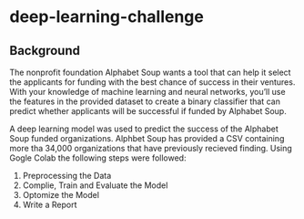 # deep-learning-challenge

## **Background**
The nonprofit foundation Alphabet Soup wants a tool that can help it select the applicants for funding with the best chance of success in their ventures. 
With your knowledge of machine learning and neural networks, you’ll use the features in the provided dataset to create a binary classifier that can 
predict whether applicants will be successful if funded by Alphabet Soup.

A deep learning model was used to predict the success of the Alphabet Soup funded organizations. Alphbet Soup has provided a CSV containing more tha 34,000 organizations that have previously recieved finding. Using Gogle Colab the following steps were followed:

1. Preprocessing the Data
2. Complie, Train and Evaluate the Model
3. Optomize the Model
4. Write a Report
   
